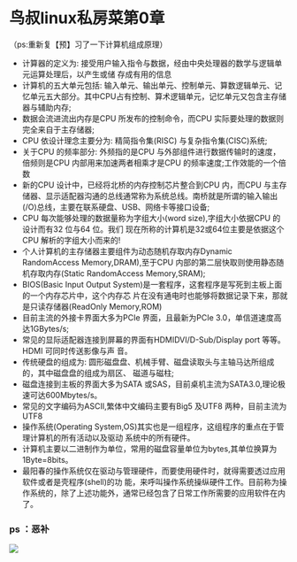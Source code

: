 # 鸟叔linux私房菜第0章
（ps:重新复【预】习了一下计算机组成原理）
- 计算器的定义为: 接受用户输入指令与数据，经由中央处理器的数学与逻辑单元运算处理后，以产生或储
存成有用的信息
- 计算机的五大单元包括: 输入单元、输出单元、控制单元、算数逻辑单元、记忆单元五大部分。其中CPU占有控制、算术逻辑单元，记忆单元又包含主存储器与辅助内存;
- 数据会流进流出内存是CPU 所发布的控制命令，而CPU 实际要处理的数据则完全来自于主存储器;
- CPU 依设计理念主要分为: 精简指令集(RISC) 与复杂指令集(CISC)系统;
- 关于CPU 的频率部分: 外频指的是CPU 与外部组件进行数据传输时的速度，倍频则是CPU 内部用来加速两者相乘才是CPU 的频率速度;工作效能的一个倍数
- 新的CPU 设计中，已经将北桥的内存控制芯片整合到CPU 内，而CPU 与主存储器、显示适配器沟通的总线通常称为系统总线。南桥就是所谓的输入输出(/O)总线，主要在联系硬盘、USB、网络卡等接口设备;
- CPU 每次能够处理的数据量称为字组大小(word size),字组大小依据CPU 的设计而有32 位与64 位。我们
现在所称的计算机是32或64位主要是依据这个CPU 解析的字组大小而来的!
- 个人计算机的主存储器主要组件为动态随机存取内存Dynamic RandomAccess Memory,DRAM),至于CPU
内部的第二层快取则使用静态随机存取内存(Static RandomAccess Memory,SRAM);
- BIOS(Basic Input Output System)是一套程序，这套程序是写死到主板上面的一个内存芯片中，这个内存芯
片在没有通电时也能够将数据记录下来，那就是只读存储器(ReadOnly Memory,ROM)
- 目前主流的外接卡界面大多为PCIe 界面，且最新为PCIe 3.0，单信道速度高达1GBytes/s;
- 常见的显际适配器连接到屏幕的界面有HDMIDVI/D-Sub/Display port 等等。HDMI 可同时传送影像与声
音。
- 传统硬盘的组成为: 圆形磁盘盘、机械手臂、磁盘读取头与主轴马达所组成的，其中磁盘盘的组成为扇区、
磁道与磁柱;
- 磁盘连接到主板的界面大多为SATA 或SAS，目前桌机主流为SATA3.0,理论极速可达600Mbytes/s。
- 常见的文字编码为ASCII,繁体中文编码主要有Big5 及UTF8 两种，目前主流为UTF8
- 操作系统(Operating System,OS)其实也是一组程序，这组程序的重点在于管理计算机的所有活动以及驱动
系统中的所有硬件。
- 计算机主要以二进制作为单位，常用的磁盘容量单位为bytes,其单位换算为1Byte=8bits。
- 最阳春的操作系统仅在驱动与管理硬件，而要使用硬件时，就得需要透过应用软件或者是壳程序(shell)的功
能，来呼叫操作系统操纵硬件工作。目前称为操作系统的，除了上述功能外，通常已经包含了日常工作所需要的应用软件在内了。
### ps ：恶补
![](https://timgsa.baidu.com/timg?image&quality=80&size=b9999_10000&sec=1513080948534&di=b1e1de874fd504ea9b61320142da6a77&imgtype=0&src=http%3A%2F%2Fimg3.duitang.com%2Fuploads%2Fitem%2F201609%2F02%2F20160902172014_5dW42.jpeg)
